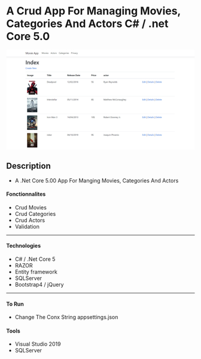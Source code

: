 # A Crud App For Managing Movies, Categories And Actors C# / .net Core 5.0

![Project Image](./img/img.png)


## Description

- A .Net Core 5.00 App For Manging Movies, Categories And Actors

#### Fonctionnalites

- Crud Movies
- Crud Categories
- Crud Actors
- Validation

---

#### Technologies

- C# / .Net Core 5
- RAZOR
- Entity framework
- SQLServer
- Bootstrap4 / jQuery

---

#### To Run

- Change The Conx String appsettings.json

#### Tools

- Visual Studio 2019
- SQLServer

